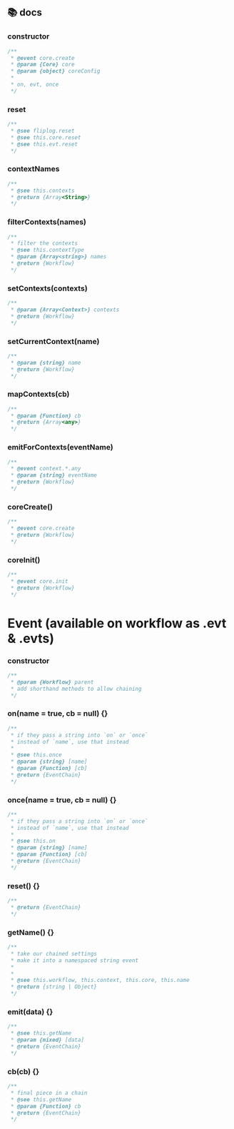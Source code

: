 ## 📚 docs

### constructor
```js
/**
 * @event core.create
 * @param {Core} core
 * @param {object} coreConfig
 *
 * on, evt, once
 */
```

### reset
```js
/**
 * @see fliplog.reset
 * @see this.core.reset
 * @see this.evt.reset
 */
```

### contextNames
```js
/**
 * @see this.contexts
 * @return {Array<String>}
 */
```

### filterContexts(names)
```js
/**
 * filter the contexts
 * @see this.contextType
 * @param {Array<string>} names
 * @return {Workflow}
 */
```

### setContexts(contexts)
```js
/**
 * @param {Array<Context>} contexts
 * @return {Workflow}
 */
```

### setCurrentContext(name)
```js
/**
 * @param {string} name
 * @return {Workflow}
 */
```

### mapContexts(cb)
```js
/**
 * @param {Function} cb
 * @return {Array<any>}
 */
```

### emitForContexts(eventName)
```js
/**
 * @event context.*.any
 * @param {string} eventName
 * @return {Workflow}
 */
```

### coreCreate()
```js
/**
 * @event core.create
 * @return {Workflow}
 */
```

### coreInit()
```js
/**
 * @event core.init
 * @return {Workflow}
 */
```












# Event (available on workflow as .evt & .evts)
### constructor
```js
/**
 * @param {Workflow} parent
 * add shorthand methods to allow chaining
 */
```

### on(name = true, cb = null) {}
```js
/**
 * if they pass a string into `on` or `once`
 * instead of `name`, use that instead
 *
 * @see this.once
 * @param {string} [name]
 * @param {Function} [cb]
 * @return {EventChain}
 */
```

### once(name = true, cb = null) {}
```js
/**
 * if they pass a string into `on` or `once`
 * instead of `name`, use that instead
 *
 * @see this.on
 * @param {string} [name]
 * @param {Function} [cb]
 * @return {EventChain}
 */
```

### reset() {}
```js
/**
 * @return {EventChain}
 */
```

### getName() {}
```js
/**
 * take our chained settings
 * make it into a namespaced string event
 *
 *
 * @see this.workflow, this.context, this.core, this.name
 * @return {string | Object}
 */
```

### emit(data) {}
```js
/**
 * @see this.getName
 * @param {mixed} [data]
 * @return {EventChain}
 */
```

### cb(cb) {}
```js
/**
 * final piece in a chain
 * @see this.getName
 * @param {Function} cb
 * @return {EventChain}
 */
```
